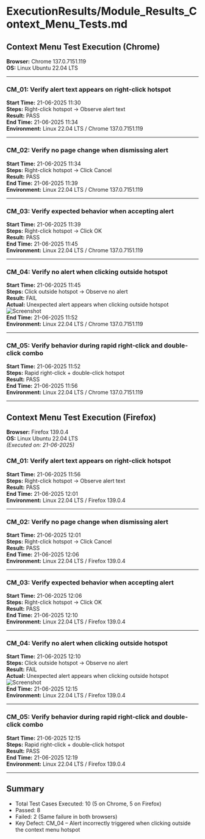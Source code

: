 # ExecutionResults/Module_Results_Context_Menu_Tests.md

## Context Menu Test Execution (Chrome)

**Browser:** Chrome 137.0.7151.119  
**OS:** Linux Ubuntu 22.04 LTS

---

### CM_01: Verify alert text appears on right-click hotspot
**Start Time:** 21-06-2025 11:30  
**Steps:** Right-click hotspot → Observe alert text  
**Result:** PASS  
**End Time:** 21-06-2025 11:34  
**Environment:** Linux 22.04 LTS / Chrome 137.0.7151.119

---

### CM_02: Verify no page change when dismissing alert
**Start Time:** 21-06-2025 11:34  
**Steps:** Right-click hotspot → Click Cancel  
**Result:** PASS  
**End Time:** 21-06-2025 11:39  
**Environment:** Linux 22.04 LTS / Chrome 137.0.7151.119

---

### CM_03: Verify expected behavior when accepting alert
**Start Time:** 21-06-2025 11:39  
**Steps:** Right-click hotspot → Click OK  
**Result:** PASS  
**End Time:** 21-06-2025 11:45  
**Environment:** Linux 22.04 LTS / Chrome 137.0.7151.119

---

### CM_04: Verify no alert when clicking outside hotspot
**Start Time:** 21-06-2025 11:45  
**Steps:** Click outside hotspot → Observe no alert  
**Result:** FAIL  
**Actual:** Unexpected alert appears when clicking outside hotspot  
![Screenshot](/TheInternetTesting/ExecutionResults/Screenshots/CM_04_fail.png)  
**End Time:** 21-06-2025 11:52  
**Environment:** Linux 22.04 LTS / Chrome 137.0.7151.119

---

### CM_05: Verify behavior during rapid right-click and double-click combo
**Start Time:** 21-06-2025 11:52  
**Steps:** Rapid right-click + double-click hotspot  
**Result:** PASS  
**End Time:** 21-06-2025 11:56  
**Environment:** Linux 22.04 LTS / Chrome 137.0.7151.119

---

## Context Menu Test Execution (Firefox)

**Browser:** Firefox 139.0.4  
**OS:** Linux Ubuntu 22.04 LTS  
_(Executed on: 21-06-2025)_

### CM_01: Verify alert text appears on right-click hotspot
**Start Time:** 21-06-2025 11:56  
**Steps:** Right-click hotspot → Observe alert text  
**Result:** PASS  
**End Time:** 21-06-2025 12:01  
**Environment:** Linux 22.04 LTS / Firefox 139.0.4

---

### CM_02: Verify no page change when dismissing alert
**Start Time:** 21-06-2025 12:01  
**Steps:** Right-click hotspot → Click Cancel  
**Result:** PASS  
**End Time:** 21-06-2025 12:06  
**Environment:** Linux 22.04 LTS / Firefox 139.0.4

---

### CM_03: Verify expected behavior when accepting alert
**Start Time:** 21-06-2025 12:06  
**Steps:** Right-click hotspot → Click OK  
**Result:** PASS  
**End Time:** 21-06-2025 12:10  
**Environment:** Linux 22.04 LTS / Firefox 139.0.4

---

### CM_04: Verify no alert when clicking outside hotspot
**Start Time:** 21-06-2025 12:10  
**Steps:** Click outside hotspot → Observe no alert  
**Result:** FAIL  
**Actual:** Unexpected alert appears when clicking outside hotspot  
![Screenshot](/TheInternetTesting/ExecutionResults/Screenshots/CM_04_fail_firefox.png)  
**End Time:** 21-06-2025 12:15  
**Environment:** Linux 22.04 LTS / Firefox 139.0.4

---

### CM_05: Verify behavior during rapid right-click and double-click combo
**Start Time:** 21-06-2025 12:15  
**Steps:** Rapid right-click + double-click hotspot  
**Result:** PASS  
**End Time:** 21-06-2025 12:19  
**Environment:** Linux 22.04 LTS / Firefox 139.0.4

---

## Summary

- Total Test Cases Executed: 10 (5 on Chrome, 5 on Firefox)  
- Passed: 8  
- Failed: 2 (Same failure in both browsers)  
- Key Defect: CM_04 – Alert incorrectly triggered when clicking outside the context menu hotspot